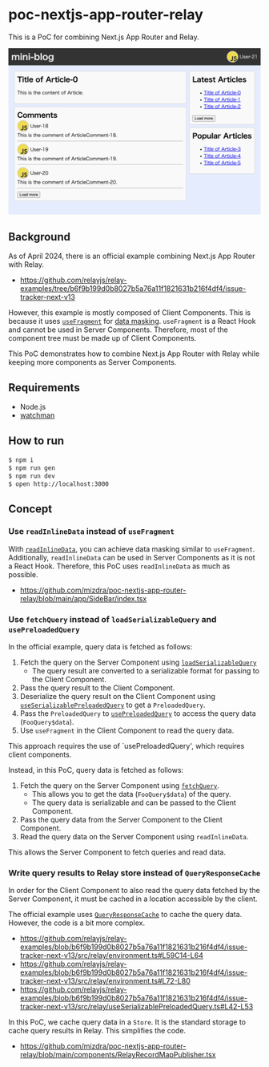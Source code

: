 # poc-nextjs-app-router-relay

This is a PoC for combining Next.js App Router and Relay.

![Screenshot](docs/screenshot.png)

## Background

As of April 2024, there is an official example combining Next.js App Router with Relay.

- https://github.com/relayjs/relay-examples/tree/b6f9b199d0b8027b5a76a11f1821631b216f4df4/issue-tracker-next-v13

However, this example is mostly composed of Client Components. This is because it uses [`useFragment`](https://relay.dev/docs/api-reference/use-fragment/) for [data masking](https://relay.dev/docs/tutorial/fragments-1/#step-3--call-usefragment). `useFragment` is a React Hook and cannot be used in Server Components. Therefore, most of the component tree must be made up of Client Components.

This PoC demonstrates how to combine Next.js App Router with Relay while keeping more components as Server Components.

## Requirements

- Node.js
- [watchman](https://facebook.github.io/watchman/docs/install)

## How to run

```console
$ npm i
$ npm run gen
$ npm run dev
$ open http://localhost:3000
```

## Concept

### Use `readInlineData` instead of `useFragment`

With [`readInlineData`](https://relay.dev/docs/api-reference/graphql-and-directives/#inline), you can achieve data masking similar to `useFragment`. Additionally, `readInlineData` can be used in Server Components as it is not a React Hook. Therefore, this PoC uses `readInlineData` as much as possible.

- https://github.com/mizdra/poc-nextjs-app-router-relay/blob/main/app/SideBar/index.tsx

### Use `fetchQuery` instead of `loadSerializableQuery` and `usePreloadedQuery`

In the official example, query data is fetched as follows:

1. Fetch the query on the Server Component using [`loadSerializableQuery`](https://github.com/relayjs/relay-examples/blob/b6f9b199d0b8027b5a76a11f1821631b216f4df4/issue-tracker-next-v13/src/relay/loadSerializableQuery.ts#L22C31-L22C52)
   - The query result are converted to a serializable format for passing to the Client Component.
2. Pass the query result to the Client Component.
3. Deserialize the query result on the Client Component using [`useSerializablePreloadedQuery`](https://github.com/relayjs/relay-examples/blob/b6f9b199d0b8027b5a76a11f1821631b216f4df4/issue-tracker-next-v13/src/relay/useSerializablePreloadedQuery.ts#L16) to get a `PreloadedQuery`.
4. Pass the `PreloadedQuery` to [`usePreloadedQuery`](https://relay.dev/docs/api-reference/use-preloaded-query/) to access the query data (`FooQuery$data`).
5. Use `useFragment` in the Client Component to read the query data.

This approach requires the use of `usePreloadedQuery', which requires client components.

Instead, in this PoC, query data is fetched as follows:

1. Fetch the query on the Server Component using [`fetchQuery`](https://relay.dev/docs/api-reference/fetch-query/).
   - This allows you to get the data (`FooQuery$data`) of the query.
   - The query data is serializable and can be passed to the Client Component.
2. Pass the query data from the Server Component to the Client Component.
3. Read the query data on the Server Component using `readInlineData`.

This allows the Server Component to fetch queries and read data.

### Write query results to Relay store instead of `QueryResponseCache`

In order for the Client Component to also read the query data fetched by the Server Component, it must be cached in a location accessible by the client.

The official example uses [`QueryResponseCache`](https://relay.dev/docs/v9.1.0/network-layer/#caching) to cache the query data. However, the code is a bit more complex.

- https://github.com/relayjs/relay-examples/blob/b6f9b199d0b8027b5a76a11f1821631b216f4df4/issue-tracker-next-v13/src/relay/environment.ts#L59C14-L64
- https://github.com/relayjs/relay-examples/blob/b6f9b199d0b8027b5a76a11f1821631b216f4df4/issue-tracker-next-v13/src/relay/environment.ts#L72-L80
- https://github.com/relayjs/relay-examples/blob/b6f9b199d0b8027b5a76a11f1821631b216f4df4/issue-tracker-next-v13/src/relay/useSerializablePreloadedQuery.ts#L42-L53

In this PoC, we cache query data in a `Store`. It is the standard storage to cache query results in Relay. This simplifies the code.

- https://github.com/mizdra/poc-nextjs-app-router-relay/blob/main/components/RelayRecordMapPublisher.tsx
